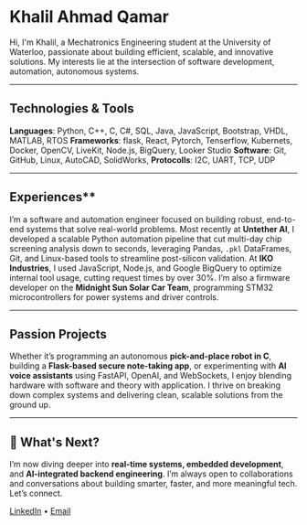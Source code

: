# Khalil Ahmad Qamar

Hi, I'm Khalil, a Mechatronics Engineering student at the University of Waterloo, passionate about building efficient, scalable, and innovative solutions. My interests lie at the intersection of software development, automation, autonomous systems.

---

## **Technologies & Tools**

**Languages**: Python, C++, C, C#, SQL, Java, JavaScript, Bootstrap, VHDL, MATLAB, RTOS
**Frameworks**: flask, React, Pytorch, Tenserflow, Kubernets, Docker, OpenCV, LiveKit, Node.js, BigQuery, Looker Studio 
**Software**: Git, GitHub, Linux, AutoCAD, SolidWorks,
**Protocolls**: I2C, UART, TCP, UDP

---

## Experiences**

I’m a software and automation engineer focused on building robust, end-to-end systems that solve real-world problems. Most recently at **Untether AI**, I developed a scalable Python automation pipeline that cut multi-day chip screening analysis down to seconds, leveraging Pandas, `.pkl` DataFrames, Git, and Linux-based tools to streamline post-silicon validation. At **IKO Industries**, I used JavaScript, Node.js, and Google BigQuery to optimize internal tool usage, cutting request times by over 30%. I’m also a firmware developer on the **Midnight Sun Solar Car Team**, programming STM32 microcontrollers for power systems and driver controls.

---

## **Passion Projects**

Whether it’s programming an autonomous **pick-and-place robot in C**, building a **Flask-based secure note-taking app**, or experimenting with **AI voice assistants** using FastAPI, OpenAI, and WebSockets, I enjoy blending hardware with software and theory with application. I thrive on breaking down complex systems and delivering clean, scalable solutions from the ground up.

---

## 🎯 **What's Next?**

I’m now diving deeper into **real-time systems, embedded development**, and **AI-integrated backend engineering**. I’m always open to collaborations and conversations about building smarter, faster, and more meaningful tech. Let’s connect.

[LinkedIn](https://linkedin.com/in/khalil-ahmad-qamar/) • [Email](Khalilq199@gmail.com)


